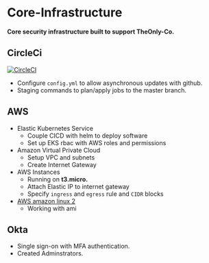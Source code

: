 # Core-Infrastructure
  **Core security infrastructure built to support TheOnly-Co.** 

## CircleCi

[![CircleCI](https://circleci.com/gh/TheOnly-Co/core-infrastructure.svg?style=shield)](https://circleci.com/gh/TheOnly-Co/core-infrastructure)
 - Configure `config.yml` to allow asynchronous updates with github.
 - Staging commands to plan/apply jobs to the master branch.

## AWS
 - Elastic Kubernetes Service
    - Couple CICD with helm to deploy software
    - Set up EKS rbac with AWS roles and permissions   
 - Amazon Virtual Private Cloud
   - Setup VPC and subnets
   - Create Internet Gateway
 - AWS Instances
   - Running on **t3.micro.**
   - Attach Elastic IP to internet gateway
   - Specify `ingress` and `egress` rule and `CIDR` blocks
 - [AWS amazon linux 2](https://aws.amazon.com/amazon-linux-2/)
   - Working with ami

## Okta

 - Single sign-on with MFA authentication.
 - Created Adminstrators.
